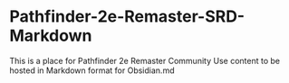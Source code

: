# Pathfinder-2e-Remaster-SRD-Markdown
This is a place for Pathfinder 2e Remaster Community Use content to be hosted in Markdown format for Obsidian.md

